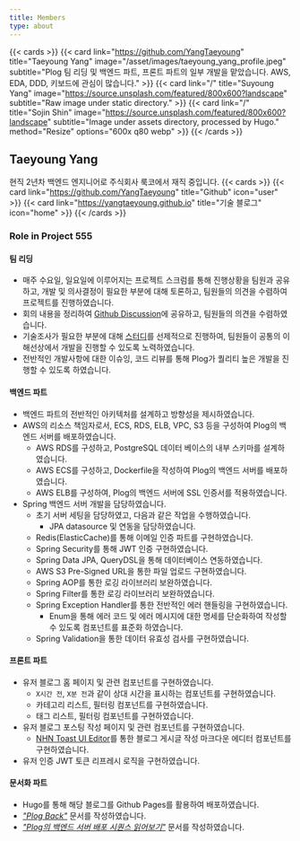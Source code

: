 ```yaml
---
title: Members
type: about
---
```

{{< cards >}}
    {{< card link="https://github.com/YangTaeyoung" title="Taeyoung Yang" image="/asset/images/taeyoung_yang_profile.jpeg" subtitle="Plog 팀 리딩 및 백엔드 파트, 프론트 파트의 일부 개발을 맡았습니다. AWS, EDA, DDD, 키보드에 관심이 많습니다." >}}
    {{< card link="/" title="Suyoung Yang" image="https://source.unsplash.com/featured/800x600?landscape" subtitle="Raw image under static directory." >}}
    {{< card link="/" title="Sojin Shin" image="https://source.unsplash.com/featured/800x600?landscape" subtitle="Image under assets directory, processed by Hugo." method="Resize" options="600x q80 webp" >}}
{{< /cards >}}

## Taeyoung Yang
현직 2년차 백엔드 엔지니어로 주식회사 룩코에서 재직 중입니다.
{{< cards >}}
{{< card link="https://github.com/YangTaeyoung" title="Github" icon="user" >}}
{{< card link="https://yangtaeyoung.github.io" title="기술 블로그" icon="home" >}}
{{< /cards >}}

### Role in Project 555
#### 팀 리딩
- 매주 수요일, 일요일에 이루어지는 프로젝트 스크럼를 통해 진행상황을 팀원과 공유하고, 개발 및 의사결정이 필요한 부분에 대해 토론하고, 팀원들의 의견을 수렴하여 프로젝트를 진행하였습니다.
- 회의 내용을 정리하여 [Github Discussion](https://github.com/project-555/project-555/discussions/categories/scrum)에 공유하고, 팀원들의 의견을 수렴하였습니다.
- 기술조사가 필요한 부분에 대해 [스터디](https://github.com/project-555/plog-study)를 선제적으로 진행하여, 팀원들이 공통의 이해선상에서 개발을 진행할 수 있도록 노력하였습니다.
- 전반적인 개발사항에 대한 이슈잉, 코드 리뷰를 통해 Plog가 퀄리티 높은 개발을 진행할 수 있도록 하였습니다.

#### 백엔드 파트
- 백엔드 파트의 전반적인 아키텍처를 설계하고 방향성을 제시하였습니다.
- AWS의 리소스 책임자로서, ECS, RDS, ELB, VPC, S3 등을 구성하여 Plog의 백엔드 서버를 배포하였습니다.
  - AWS RDS를 구성하고, PostgreSQL 데이터 베이스의 내부 스키마를 설계하였습니다.
  - AWS ECS를 구성하고, Dockerfile을 작성하여 Plog의 백엔드 서버를 배포하였습니다.
  - AWS ELB를 구성하여, Plog의 백엔드 서버에 SSL 인증서를 적용하였습니다.
- Spring 백엔드 서버 개발을 담당하였습니다.
  - 초기 서버 세팅을 담당하였고, 다음과 같은 작업을 수행하였습니다.
    - JPA datasource 및 연동을 담당하였습니다.
  - Redis(ElasticCache)를 통해 이메일 인증 파트를 구현하였습니다.
  - Spring Security를 통해 JWT 인증 구현하였습니다.
  - Spring Data JPA, QueryDSL을 통해 데이터베이스 연동하였습니다.
  - AWS S3 Pre-Signed URL을 통한 파일 업로드 구현하였습니다.
  - Spring AOP를 통한 로깅 라이브러리 보완하였습니다.
  - Spring Filter를 통한 로깅 라이브러리 보완하였습니다.
  - Spring Exception Handler를 통한 전반적인 에러 핸들링을 구현하였습니다.
    - Enum을 통해 에러 코드 및 에러 메시지에 대한 명세를 단순화하여 작성할 수 있도록 컴포넌트를 표준화 하였습니다.
  - Spring Validation을 통한 데이터 유효성 검사를 구현하였습니다.

#### 프론트 파트
- 유저 블로그 홈 페이지 및 관련 컴포넌트를 구현하였습니다.
  - `X시간 전`, `X분 전`과 같이 상대 시간을 표시하는 컴포넌트를 구현하였습니다.
  - 카테고리 리스트, 필터링 컴포넌트를 구현하였습니다.
  - 태그 리스트, 필터링 컴포넌트를 구현하였습니다.
- 유저 블로그 포스팅 작성 페이지 및 관련 컴포넌트를 구현하였습니다.
  - [NHN Toast UI Editor](https://ui.toast.com/tui-editor)를 통한 블로그 게시글 작성 마크다운 에디터 컴포넌트를 구현하였습니다.
- 유저 인증 JWT 토큰 리프레시 로직을 구현하였습니다.
 
#### 문서화 파트
- Hugo를 통해 해당 블로그를 Github Pages를 활용하여 배포하였습니다.
- [_"Plog Back"_](/docs/plog-back/) 문서를 작성하였습니다.
- [_"Plog의 백엔드 서버 배포 시퀀스 읽어보기"_](/plog-back/backend_deploy_sequence/) 문서를 작성하였습니다.